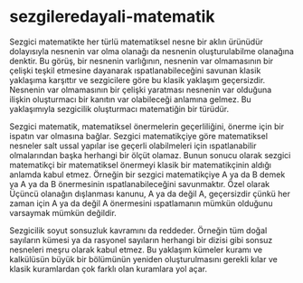 # sezgileredayali-matematik
Sezgici matematikte her türlü matematiksel nesne bir aklın ürünüdür dolayısıyla nesnenin var olma olanağı da nesnenin oluşturulabilme olanağına denktir. Bu görüş, bir nesnenin varlığının, nesnenin var olmamasının bir çelişki teşkil etmesine dayanarak ıspatlanabileceğini savunan klasik yaklaşıma karşıttır ve sezgicilere göre bu klasik yaklaşım geçersizdir. Nesnenin var olmamasının bir çelişki yaratması nesnenin var olduğuna ilişkin oluşturmacı bir kanıtın var olabileceği anlamına gelmez. Bu yaklaşımıyla sezgicilik oluşturmacı matematiğin bir türüdür.

Sezgici matematik, matematiksel önermelerin geçerliliğini, önerme için bir ispatın var olmasına bağlar. Sezgici matematikçiye göre matematiksel nesneler salt ussal yapılar ise geçerli olabilmeleri için ıspatlanabilir olmalarından başka herhangi bir ölçüt olamaz. Bunun sonucu olarak sezgici matematikçi bir matematiksel önermeyi klasik bir matematikçinin aldığı anlamda kabul etmez. Örneğin bir sezgici matematikçiye A ya da B demek ya A ya da B önermesinin ıspatlanabileceğini savunmaktır. Özel olarak Üçüncü olanağın dışlanması kanunu, A ya da değil A, geçersizdir çünkü her zaman için A ya da değil A önermesini ıspatlamanın mümkün olduğunu varsaymak mümkün değildir.

Sezgicilik soyut sonsuzluk kavramını da reddeder. Örneğin tüm doğal sayıların kümesi ya da rasyonel sayıların herhangi bir dizisi gibi sonsuz nesneleri meşru olarak kabul etmez. Bu yaklaşım kümeler kuramı ve kalkülüsün büyük bir bölümünün yeniden oluşturulmasını gerekli kılar ve klasik kuramlardan çok farklı olan kuramlara yol açar.
